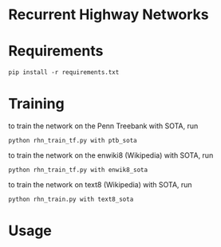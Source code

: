 # Recurrent Highway Networks

# Requirements

`pip install -r requirements.txt`

# Training

to train the network on the Penn Treebank with SOTA, run

`python rhn_train_tf.py with ptb_sota`

to train the network on the enwiki8 (Wikipedia) with SOTA, run

`python rhn_train_tf.py with enwik8_sota`

to train the network on text8 (Wikipedia) with SOTA, run

`python rhn_train.py with text8_sota`

# Usage

